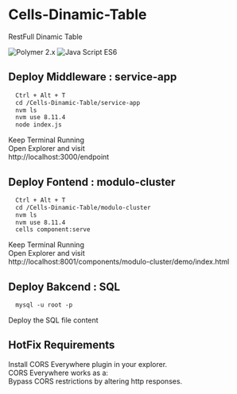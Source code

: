 # Cells-Dinamic-Table
RestFull Dinamic Table

![Polymer 2.x](https://img.shields.io/badge/Polymer-2.x-green.svg)
![Java Script ES6](https://img.shields.io/badge/Java%20Script-ES6-red)

## Deploy Middleware : service-app
```html
  Ctrl + Alt + T
  cd /Cells-Dinamic-Table/service-app
  nvm ls
  nvm use 8.11.4
  node index.js
```  
  Keep Terminal Running<br>
  Open Explorer and visit<br>
  http://localhost:3000/endpoint<br>

## Deploy Fontend : modulo-cluster 
```html
  Ctrl + Alt + T
  cd /Cells-Dinamic-Table/modulo-cluster
  nvm ls
  nvm use 8.11.4
  cells component:serve
```
  Keep Terminal Running <br>
  Open Explorer and visit <br>
  http://localhost:8001/components/modulo-cluster/demo/index.html <br>

## Deploy Bakcend : SQL
```html
  mysql -u root -p
```
  Deploy the SQL file content <br>

## HotFix Requirements

  Install CORS Everywhere plugin in your explorer.<br>
  CORS Everywhere works as a: <br>
  Bypass CORS restrictions by altering http responses. 
